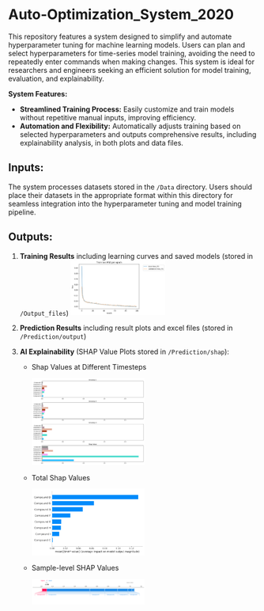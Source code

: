 # Auto-Optimization_System_2020
This repository features a system designed to simplify and automate hyperparameter tuning for machine learning models. Users can plan and select hyperparameters for time-series model training, avoiding the need to repeatedly enter commands when making changes.
This system is ideal for researchers and engineers seeking an efficient solution for model training, evaluation, and explainability.

**System Features:**
* **Streamlined Training Process:** Easily customize and train models without repetitive manual inputs, improving efficiency.
* **Automation and Flexibility:** Automatically adjusts training based on selected hyperparameters and outputs comprehensive results, including explainability analysis, in both plots and data files.

## Inputs:
The system processes datasets stored in the ```/Data``` directory. 
Users should place their datasets in the appropriate format within this directory for seamless integration into the hyperparameter tuning and model training pipeline.


## Outputs:
1. **Training Results** including learning curves and saved models (stored in ```/Output_files```)
   <img src="https://github.com/Poopogen/Model_Hyperparameter_Optimization_System_2020/blob/653167f9945c207d548a7510f1792f957e660142/Output_files/Plot/Loss_plot/mse/loss_per_epoch_withparameterinfo_mse.png" alt="Alt Text" style="width:40%; height:auto;">

   
2. **Prediction Results** including result plots and excel files (stored in ```/Prediction/output```)

 
3. **AI Explainability** (SHAP Value Plots stored in ```/Prediction/shap```):
   * Shap Values at Different Timesteps

     <img src="https://github.com/Poopogen/Model_Hyperparameter_Optimization_System_2020/blob/653167f9945c207d548a7510f1792f957e660142/Prediction/shap/timestep.png" alt="Alt Text" style="width:50%; height:auto;">
     
   * Total Shap Values

     <img src="https://github.com/Poopogen/Model_Hyperparameter_Optimization_System_2020/blob/4c09b0edada3020a15129535bd0cbcca68a7f79c/Prediction/shap/summary_plot2.png" alt="Alt Text" style="width:50%; height:auto;">
     
   * Sample-level SHAP Values

     <img src="https://github.com/Poopogen/Model_Hyperparameter_Optimization_System_2020/blob/653167f9945c207d548a7510f1792f957e660142/Prediction/shap/localplot_sample1.png" alt="Alt Text" style="width:50%; height:auto;">


